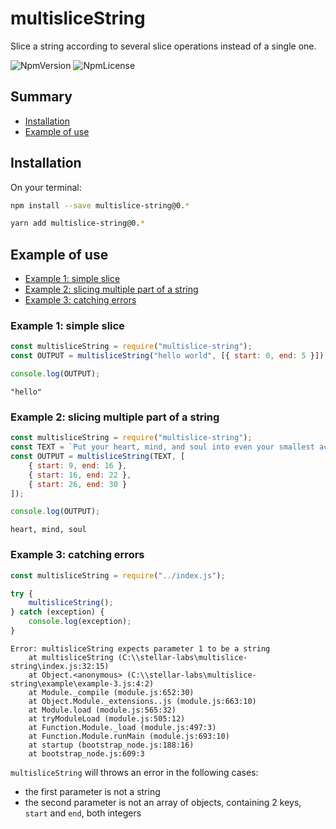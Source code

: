 # multisliceString

Slice a string according to several slice operations instead of a single one.

![NpmVersion](https://img.shields.io/npm/v/multislice-string.svg)
![NpmLicense](https://img.shields.io/npm/l/multislice-string.svg)

## Summary

-   [Installation](#installation)
-   [Example of use](#example-of-use)

## Installation

On your terminal:

```bash
npm install --save multislice-string@0.*
```

```bash
yarn add multislice-string@0.*
```

## Example of use

-   [Example 1: simple slice](#example-1-simple-slice)
-   [Example 2: slicing multiple part of a string](#example-2-slicing-multiple-part-of-a-string)
-   [Example 3: catching errors](example-3-catching-errors)

### Example 1: simple slice

```javascript
const multisliceString = require("multislice-string");
const OUTPUT = multisliceString("hello world", [{ start: 0, end: 5 }]);

console.log(OUTPUT);
```

```
"hello"
```

### Example 2: slicing multiple part of a string

```javascript
const multisliceString = require("multislice-string");
const TEXT = `Put your heart, mind, and soul into even your smallest acts. This is the secret of success.`;
const OUTPUT = multisliceString(TEXT, [
	{ start: 9, end: 16 },
	{ start: 16, end: 22 },
	{ start: 26, end: 30 }
]);

console.log(OUTPUT);
```

```
heart, mind, soul
```

### Example 3: catching errors

```javascript
const multisliceString = require("../index.js");

try {
	multisliceString();
} catch (exception) {
	console.log(exception);
}
```

```
Error: multisliceString expects parameter 1 to be a string
    at multisliceString (C:\\stellar-labs\multislice-string\index.js:32:15)
    at Object.<anonymous> (C:\\stellar-labs\multislice-string\example\example-3.js:4:2)
    at Module._compile (module.js:652:30)
    at Object.Module._extensions..js (module.js:663:10)
    at Module.load (module.js:565:32)
    at tryModuleLoad (module.js:505:12)
    at Function.Module._load (module.js:497:3)
    at Function.Module.runMain (module.js:693:10)
    at startup (bootstrap_node.js:188:16)
    at bootstrap_node.js:609:3
```

`multisliceString` will throws an error in the following cases:

-   the first parameter is not a string
-   the second parameter is not an array of objects, containing 2 keys, `start` and `end`, both integers

